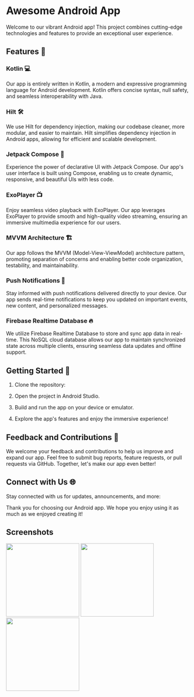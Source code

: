 
# Awesome Android App

Welcome to our vibrant Android app! This project combines cutting-edge technologies and features to provide an exceptional user experience.

## Features 🚀

### Kotlin 💻
Our app is entirely written in Kotlin, a modern and expressive programming language for Android development. Kotlin offers concise syntax, null safety, and seamless interoperability with Java.

### Hilt 🛠️
We use Hilt for dependency injection, making our codebase cleaner, more modular, and easier to maintain. Hilt simplifies dependency injection in Android apps, allowing for efficient and scalable development.

### Jetpack Compose 🎨
Experience the power of declarative UI with Jetpack Compose. Our app's user interface is built using Compose, enabling us to create dynamic, responsive, and beautiful UIs with less code.

### ExoPlayer 📺
Enjoy seamless video playback with ExoPlayer. Our app leverages ExoPlayer to provide smooth and high-quality video streaming, ensuring an immersive multimedia experience for our users.

### MVVM Architecture 🏗️
Our app follows the MVVM (Model-View-ViewModel) architecture pattern, promoting separation of concerns and enabling better code organization, testability, and maintainability.

### Push Notifications 🔔
Stay informed with push notifications delivered directly to your device. Our app sends real-time notifications to keep you updated on important events, new content, and personalized messages.

### Firebase Realtime Database 🔥
We utilize Firebase Realtime Database to store and sync app data in real-time. This NoSQL cloud database allows our app to maintain synchronized state across multiple clients, ensuring seamless data updates and offline support.

## Getting Started 🚀

1. Clone the repository:

2. Open the project in Android Studio.

3. Build and run the app on your device or emulator.

4. Explore the app's features and enjoy the immersive experience!

## Feedback and Contributions 🤝

We welcome your feedback and contributions to help us improve and expand our app. Feel free to submit bug reports, feature requests, or pull requests via GitHub. Together, let's make our app even better!

## Connect with Us 🌐

Stay connected with us for updates, announcements, and more:



Thank you for choosing our Android app. We hope you enjoy using it as much as we enjoyed creating it!


## Screenshots

<div>
<img src="https://github.com/dinesh9936/TestApplication/assets/46622904/d62293cb-f220-4374-b34f-ba6fe1961878" width="200" />
<img src="https://github.com/dinesh9936/TestApplication/assets/46622904/77c135ee-c467-4d11-a210-fbabbdb93d05" width="200" />
<img src="https://github.com/dinesh9936/TestApplication/assets/46622904/1f4f20e1-fe9c-4616-ba82-85baba474c9f" width="200" />
</div>

